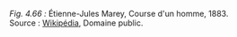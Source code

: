 *Fig. 4.66 :* Étienne-Jules Marey, Course d'un homme, 1883.  
Source : [Wikipédia](https://fr.wikipedia.org/wiki/%C3%89tienne-Jules_Marey#/media/Fichier:Laufen_(2)_1883.jpg), Domaine public.